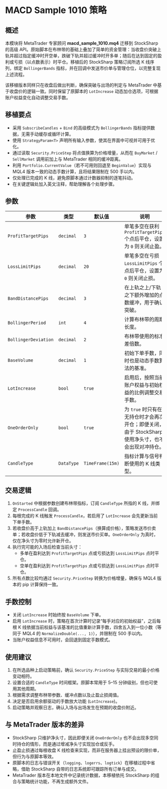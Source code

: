 # MACD Sample 1010 策略

## 概述
本模块将 MetaTrader 专家顾问 **macd_sample_1010.mq4** 迁移到 StockSharp 的高级 API。原始脚本在布林带的基础上叠加了简单的资金管理：当收盘价突破上轨并超过指定缓冲时开空单，跌破下轨并超过缓冲时开多单；随后在达到固定的盈利或亏损（以点数表示）时平仓。移植后的 StockSharp 策略订阅所选 K 线序列，绑定 `BollingerBands` 指标，并在回调中发送市价单与管理仓位，以完整复现上述流程。

该移植版本同样只在收盘后做出判断，确保突破与出场的判定与 MetaTrader 中基于收盘价的逻辑一致。同时保留了原脚本的 `LotIncrease` 动态加仓选项，可根据账户权益变化自动调整交易手数。

## 移植要点
- 采用 `SubscribeCandles` + `Bind` 的高级模式为 `BollingerBands` 指标提供数据，无需手动缓存或循环计算。
- 使用 `StrategyParam<T>` 声明所有输入参数，使其在界面中可视并可用于优化。
- 通过读取 `Security.PriceStep` 将点值换算为价格增量，从而在 `BuyMarket` / `SellMarket` 调用前加上与 MetaTrader 相同的缓冲距离。
- 利用 `Portfolio.CurrentValue`（若不可用则回退至 `BeginValue`）实现与 MQL4 版本一致的动态手数计算，且将结果限制在 500 手以内。
- 仅处理已完成的 K 线，避免原脚本通过计数器抑制的逐笔抖动。
- 在关键逻辑处加入英文注释，帮助理解各个处理步骤。

## 参数
| 参数 | 类型 | 默认值 | 说明 |
| --- | --- | --- | --- |
| `ProfitTargetPips` | `decimal` | `3` | 单笔多空在获利 `ProfitTargetPips` 个点后平仓，设置为 `0` 则关闭止盈。 |
| `LossLimitPips` | `decimal` | `20` | 单笔多空在亏损 `LossLimitPips` 个点后平仓，设置为 `0` 则关闭止损。 |
| `BandDistancePips` | `decimal` | `3` | 在上轨之上/下轨之下额外增加的点数缓冲，用于确认突破。 |
| `BollingerPeriod` | `int` | `4` | 计算布林带的周期长度。 |
| `BollingerDeviation` | `decimal` | `2` | 布林带使用的标准差倍数。 |
| `BaseVolume` | `decimal` | `1` | 初始下单手数，同时也是动态手数算法的基准。 |
| `LotIncrease` | `bool` | `true` | 启用后，按照当前账户权益与初始权益的比例调整交易手数。 |
| `OneOrderOnly` | `bool` | `true` | 为 `true` 时只有在无持仓时才会再次开仓；即便关闭，由于 StockSharp 使用净头寸，也不会出现对冲持仓。 |
| `CandleType` | `DataType` | `TimeFrame(15m)` | 指标计算与信号判断使用的 K 线类型。 |

## 交易逻辑
1. `OnStarted` 中根据参数创建布林带指标，订阅 `CandleType` 所指的 K 线，并绑定 `ProcessCandle` 回调。
2. 每根完成的 K 线触发 `ProcessCandle`，若启用了 `LotIncrease` 会先更新当前下单手数。
3. 若收盘价高于上轨加上 `BandDistancePips`（换算成价格），策略发送市价卖单；若收盘价低于下轨减去缓冲，则发送市价买单。`OneOrderOnly` 为真时，仅在净头寸为零时允许新开仓。
4. 执行完可能的入场后检查当前头寸：
   - 多单在盈利达到 `ProfitTargetPips` 点或亏损达到 `LossLimitPips` 点时平仓。
   - 空单在盈利达到 `ProfitTargetPips` 点或亏损达到 `LossLimitPips` 点时平仓。
5. 所有点数比较均通过 `Security.PriceStep` 转换为价格增量，确保与 MQL4 版本的 pip 计算保持一致。

## 手数控制
- 关闭 `LotIncrease` 时始终按 `BaseVolume` 下单。
- 启用 `LotIncrease` 时，策略在首次计算时记录“每手对应的初始权益”，之后每根 K 线依据当前权益与该基准的比值重新计算手数，四舍五入到一位小数（等同于 MQL4 的 `NormalizeDouble(..., 1)`），并限制在 500 手以内。
- 当账户权益信息不可用时，会回退到固定手数模式。

## 使用建议
1. 在所选品种上启动策略前，确认 `Security.PriceStep` 与实际交易的最小价格变动相符。
2. 设置合适的 `CandleType` 时间框架。原脚本常用于 5–15 分钟级别，但也可使用其他周期。
3. 根据需求调整布林带参数、缓冲点数以及止盈止损阈值。
4. 决定是否启用余额驱动的手数放大功能 (`LotIncrease`)。
5. 启动策略并观察日志，确认入场与出场发生在预期的收盘价附近。

## 与 MetaTrader 版本的差异
- StockSharp 只维护净头寸，因此即便关闭 `OneOrderOnly` 也不会出现多空同时持仓的情形，而是通过增减净头寸实现加仓或反手。
- 止盈止损通过每根收盘 K 线检查来实现，而非在服务器上挂出预设的限价单，但行为与原脚本等效。
- 原脚本的日志与错误开关（`logging`、`logerrs`、`logtick`）在移植过程中省略，借助 StockSharp 自带的日志系统即可跟踪所有订单与成交。
- MetaTrader 版本在本地文件中记录统计数据，本移植依托 StockSharp 的组合与策略统计功能，不再生成额外文件。
